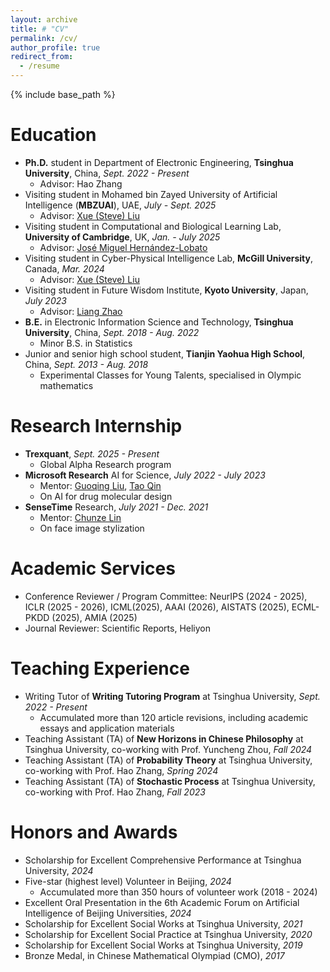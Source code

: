 ```yaml
---
layout: archive
title: # "CV"
permalink: /cv/
author_profile: true
redirect_from:
  - /resume
---
```


{% include base_path %}

Education
======

- **Ph.D.** student in Department of Electronic Engineering, **Tsinghua University**, China, _Sept. 2022 - Present_
  - Advisor: Hao Zhang
- Visiting student in Mohamed bin Zayed University of Artificial Intelligence (**MBZUAI**), UAE, _July - Sept. 2025_
  - Advisor: [Xue (Steve) Liu](https://mbzuai.ac.ae/study/faculty/steve-liu/)
- Visiting student in Computational and Biological Learning Lab, **University of Cambridge**, UK, _Jan. - July 2025_
  - Advisor: [José Miguel Hernández-Lobato](https://jmhl.org/)
- Visiting student in Cyber-Physical Intelligence Lab, **McGill University**, Canada, _Mar. 2024_
  - Advisor: [Xue (Steve) Liu](https://cs.mcgill.ca/~xueliu/site/intro.html)
- Visiting student in Future Wisdom Institute, **Kyoto University**, Japan, _July 2023_
  - Advisor: [Liang Zhao](https://aw.gsais.kyoto-u.ac.jp/en)
- **B.E.** in Electronic Information Science and Technology, **Tsinghua University**, China, _Sept. 2018 - Aug. 2022_
  - Minor B.S. in Statistics
- Junior and senior high school student, **Tianjin Yaohua High School**, China, *Sept. 2013 - Aug. 2018*
  - Experimental Classes for Young Talents, specialised in Olympic mathematics

Research Internship
======

* **Trexquant**, _Sept. 2025 - Present_
  * Global Alpha Research program
* **Microsoft Research** AI for Science, _July 2022 - July 2023_
  * Mentor: [Guoqing Liu](https://fiberleif.github.io/), [Tao Qin](https://scholar.google.com/citations?user=Bl4SRU0AAAAJ)
  * On AI for drug molecular design
* **SenseTime** Research, _July 2021 - Dec. 2021_
  * Mentor: [Chunze Lin](https://linchunze.github.io/)
  * On face image stylization

# Academic Services

- Conference Reviewer / Program Committee: NeurIPS (2024 - 2025), ICLR (2025 - 2026), ICML(2025), AAAI (2026), AISTATS (2025), ECML-PKDD (2025), AMIA (2025)
- Journal Reviewer: Scientific Reports, Heliyon

Teaching Experience
======

* Writing Tutor of **Writing Tutoring Program** at Tsinghua University, _Sept. 2022 - Present_
  * Accumulated more than 120 article revisions, including academic essays and application materials
* Teaching Assistant (TA) of **New Horizons in Chinese Philosophy** at Tsinghua University, co-working with Prof. Yuncheng Zhou, _Fall 2024_
* Teaching Assistant (TA) of **Probability Theory** at Tsinghua University, co-working with Prof. Hao Zhang, _Spring 2024_
* Teaching Assistant (TA) of **Stochastic Process** at Tsinghua University, co-working with Prof. Hao Zhang, _Fall 2023_

# Honors and Awards

* Scholarship for Excellent Comprehensive Performance at Tsinghua University, *2024*
* Five-star (highest level) Volunteer in Beijing, _2024_
  * Accumulated more than 350 hours of volunteer work (2018 - 2024)
* Excellent Oral Presentation in the 6th Academic Forum on Artificial Intelligence of Beijing Universities, _2024_
* Scholarship for Excellent Social Works at Tsinghua University, _2021_
* Scholarship for Excellent Social Practice at Tsinghua University, _2020_
* Scholarship for Excellent Social Works at Tsinghua University, _2019_
* Bronze Medal, in Chinese Mathematical Olympiad (CMO), _2017_
